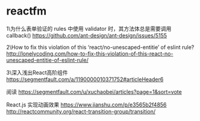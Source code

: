 # reactfm


1\为什么表单验证的 rules 中使用 validator 时，其方法体总是需要调用 callback()
https://github.com/ant-design/ant-design/issues/5155



2\How to fix this violation of this ‘react/no-unescaped-entitie’ of eslint rule?
http://lonelycoding.com/how-to-fix-this-violation-of-this-react-no-unescaped-entitie-of-eslint-rule/

3\深入浅出React高阶组件
https://segmentfault.com/a/1190000010371752#articleHeader6


阅读
https://segmentfault.com/u/xuchaobei/articles?page=1&sort=vote



React.js 实现动画效果
https://www.jianshu.com/p/e3565b2f4856
http://reactcommunity.org/react-transition-group/transition/